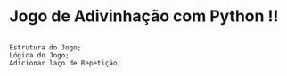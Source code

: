 <h1> Jogo de Adivinhação com Python !! </h1>

```

Estrutura do Jogo;
Lógica do Jogo;
Adicionar laço de Repetição;





```